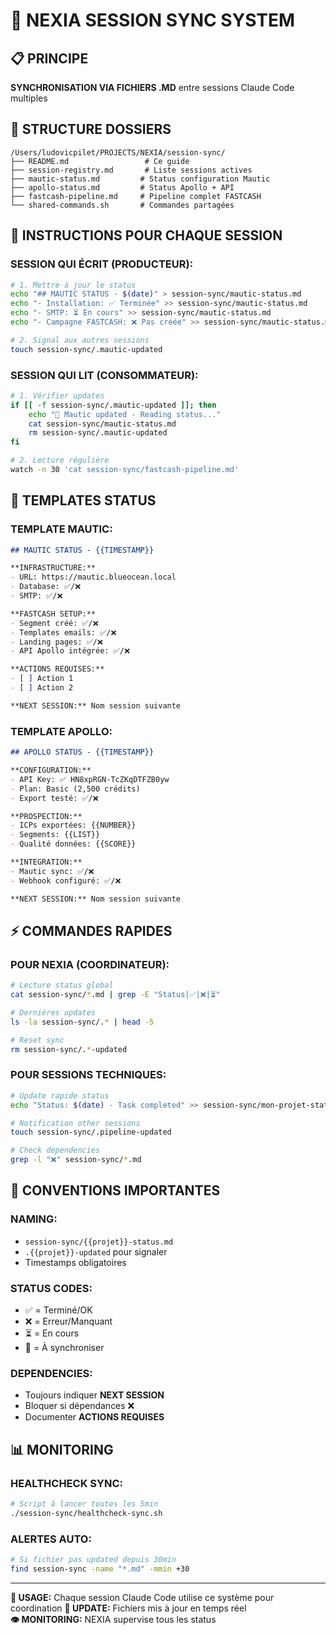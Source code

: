 # 🔄 NEXIA SESSION SYNC SYSTEM

## 📋 PRINCIPE

**SYNCHRONISATION VIA FICHIERS .MD** entre sessions Claude Code multiples

## 📁 STRUCTURE DOSSIERS

```
/Users/ludovicpilet/PROJECTS/NEXIA/session-sync/
├── README.md                 # Ce guide
├── session-registry.md       # Liste sessions actives
├── mautic-status.md         # Status configuration Mautic
├── apollo-status.md         # Status Apollo + API
├── fastcash-pipeline.md     # Pipeline complet FASTCASH
└── shared-commands.sh       # Commandes partagées
```

## 🔧 INSTRUCTIONS POUR CHAQUE SESSION

### **SESSION QUI ÉCRIT (PRODUCTEUR):**

```bash
# 1. Mettre à jour le status
echo "## MAUTIC STATUS - $(date)" > session-sync/mautic-status.md
echo "- Installation: ✅ Terminée" >> session-sync/mautic-status.md
echo "- SMTP: ⏳ En cours" >> session-sync/mautic-status.md
echo "- Campagne FASTCASH: ❌ Pas créée" >> session-sync/mautic-status.md

# 2. Signal aux autres sessions
touch session-sync/.mautic-updated
```

### **SESSION QUI LIT (CONSOMMATEUR):**

```bash
# 1. Vérifier updates
if [[ -f session-sync/.mautic-updated ]]; then
    echo "🔄 Mautic updated - Reading status..."
    cat session-sync/mautic-status.md
    rm session-sync/.mautic-updated
fi

# 2. Lecture régulière
watch -n 30 'cat session-sync/fastcash-pipeline.md'
```

## 📝 TEMPLATES STATUS

### **TEMPLATE MAUTIC:**
```markdown
## MAUTIC STATUS - {{TIMESTAMP}}

**INFRASTRUCTURE:**
- URL: https://mautic.blueocean.local
- Database: ✅/❌
- SMTP: ✅/❌

**FASTCASH SETUP:**
- Segment créé: ✅/❌
- Templates emails: ✅/❌
- Landing pages: ✅/❌
- API Apollo intégrée: ✅/❌

**ACTIONS REQUISES:**
- [ ] Action 1
- [ ] Action 2

**NEXT SESSION:** Nom session suivante
```

### **TEMPLATE APOLLO:**
```markdown  
## APOLLO STATUS - {{TIMESTAMP}}

**CONFIGURATION:**
- API Key: ✅ HN8xpRGN-TcZKqDTFZB0yw
- Plan: Basic (2,500 crédits)
- Export testé: ✅/❌

**PROSPECTION:**
- ICPs exportées: {{NUMBER}}
- Segments: {{LIST}}
- Qualité données: {{SCORE}}

**INTEGRATION:**
- Mautic sync: ✅/❌
- Webhook configuré: ✅/❌

**NEXT SESSION:** Nom session suivante
```

## ⚡ COMMANDES RAPIDES

### **POUR NEXIA (COORDINATEUR):**
```bash
# Lecture status global
cat session-sync/*.md | grep -E "Status|✅|❌|⏳"

# Dernières updates
ls -la session-sync/.* | head -5

# Reset sync
rm session-sync/.*-updated
```

### **POUR SESSIONS TECHNIQUES:**
```bash
# Update rapide status
echo "Status: $(date) - Task completed" >> session-sync/mon-projet-status.md

# Notification other sessions  
touch session-sync/.pipeline-updated

# Check dependencies
grep -l "❌" session-sync/*.md
```

## 🚨 CONVENTIONS IMPORTANTES

### **NAMING:**
- `session-sync/{{projet}}-status.md`
- `.{{projet}}-updated` pour signaler
- Timestamps obligatoires

### **STATUS CODES:**
- ✅ = Terminé/OK
- ❌ = Erreur/Manquant  
- ⏳ = En cours
- 🔄 = À synchroniser

### **DEPENDENCIES:**
- Toujours indiquer **NEXT SESSION** 
- Bloquer si dépendances ❌
- Documenter **ACTIONS REQUISES**

## 📊 MONITORING

### **HEALTHCHECK SYNC:**
```bash
# Script à lancer toutes les 5min
./session-sync/healthcheck-sync.sh
```

### **ALERTES AUTO:**
```bash
# Si fichier pas updated depuis 30min
find session-sync -name "*.md" -mmin +30
```

---

**🎯 USAGE:** Chaque session Claude Code utilise ce système pour coordination
**🔄 UPDATE:** Fichiers mis à jour en temps réel  
**👁️ MONITORING:** NEXIA supervise tous les status